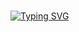 ### 
<a href="https://git.io/typing-svg"><img src="https://readme-typing-svg.herokuapp.com?font=Fira+Code&pause=1000&color=C7F7A0&background=00000007&center=true&vCenter=true&multiline=true&width=800&height=83&lines=This+Muhammad+Jhohirul+Islam+Shohag;I+hope+by+the+Al-Mighty+Allah(God)++you+are+Well+and+Healthy." alt="Typing SVG" /></a>


<!--
**MuhammadShohagIslam/MuhammadShohagIslam** is a ✨ _special_ ✨ repository because its `README.md` (this file) appears on your GitHub profile.

Here are some ideas to get you started:

- 🔭 I’m currently working on ...
- 🌱 I’m currently learning ...
- 👯 I’m looking to collaborate on ...
- 🤔 I’m looking for help with ...
- 💬 Ask me about ...
- 📫 How to reach me: ...
- 😄 Pronouns: ...
- ⚡ Fun fact: ...
-->
